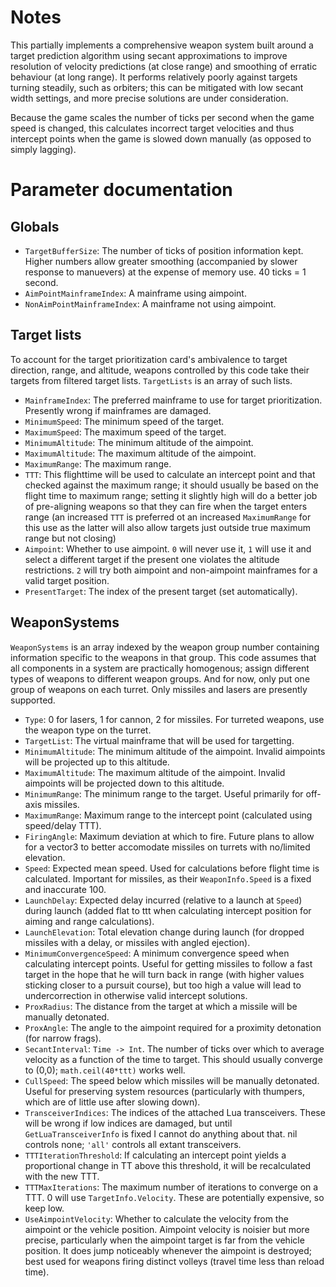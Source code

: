 # Notes
This partially implements a comprehensive weapon system built around a target prediction algorithm using secant approximations to improve resolution of velocity predictions (at close range) and smoothing of erratic behaviour (at long range). It performs relatively poorly against targets turning steadily, such as orbiters; this can be mitigated with low secant width settings, and more precise solutions are under consideration.

Because the game scales the number of ticks per second when the game speed is changed, this calculates incorrect target velocities and thus intercept points when the game is slowed down manually (as opposed to simply lagging).

# Parameter documentation
## Globals
+ `TargetBufferSize`: The number of ticks of position information kept. Higher numbers allow greater smoothing (accompanied by slower response to manuevers) at the expense of memory use. 40 ticks = 1 second.
+ `AimPointMainframeIndex`: A mainframe using aimpoint.
+ `NonAimPointMainframeIndex`: A mainframe not using aimpoint.

## Target lists
To account for the target prioritization card's ambivalence to target direction, range, and altitude, weapons controlled by this code take their targets from filtered target lists. `TargetLists` is an array of such lists.
+ `MainframeIndex`: The preferred mainframe to use for target prioritization. Presently wrong if mainframes are damaged.
+ `MinimumSpeed`: The minimum speed of the target.
+ `MaximumSpeed`: The maximum speed of the target.
+ `MinimumAltitude`: The minimum altitude of the aimpoint.
+ `MaximumAltitude`: The maximum altitude of the aimpoint.
+ `MaximumRange`: The maximum range.
+ `TTT`: This flighttime will be used to calculate an intercept point and that checked against the maximum range; it should usually be based on the flight time to maximum range; setting it slightly high will do a better job of pre-aligning weapons so that they can fire when the target enters range (an increased `TTT` is preferred ot an increased `MaximumRange` for this use as the latter will also allow targets just outside true maximum range but not closing)
+ `Aimpoint`: Whether to use aimpoint. `0` will never use it, `1` will use it and select a different target if the present one violates the altitude restrictions. `2` will try both aimpoint and non-aimpoint mainframes for a valid target position.
+ `PresentTarget`: The index of the present target (set automatically).

## WeaponSystems
`WeaponSystems` is an array indexed by the weapon group number containing information specific to the weapons in that group. This code assumes that all components in a system are practically homogenous; assign different types of weapons to different weapon groups. And for now, only put one group of weapons on each turret. Only missiles and lasers are presently supported.
+ `Type`: 0 for lasers, 1 for cannon, 2 for missiles. For turreted weapons, use the weapon type on the turret.
+ `TargetList`: The virtual mainframe that will be used for targetting.
+ `MinimumAltitude`: The minimum altitude of the aimpoint. Invalid aimpoints will be projected up to this altitude.
+ `MaximumAltitude`: The maximum altitude of the aimpoint. Invalid aimpoints will be projected down to this altitude.
+ `MinimumRange`: The minimum range to the target. Useful primarily for off-axis missiles.
+ `MaximumRange`: Maximum range to the intercept point (calculated using speed/delay TTT).
+ `FiringAngle`: Maximum deviation at which to fire. Future plans to allow for a vector3 to better accomodate missiles on turrets with no/limited elevation.
+ `Speed`: Expected mean speed. Used for calculations before flight time is calculated. Important for missiles, as their `WeaponInfo.Speed` is a fixed and inaccurate 100.
+ `LaunchDelay`: Expected delay incurred (relative to a launch at `Speed`) during launch (added flat to ttt when calculating intercept position for aiming and range calculations).
+ `LaunchElevation`: Total elevation change during launch (for dropped missiles with a delay, or missiles with angled ejection).
+ `MinimumConvergenceSpeed`: A minimum convergence speed when calculating intercept points. Useful for getting missiles to follow a fast target in the hope that he will turn back in range (with higher values sticking closer to a pursuit course), but too high a value will lead to undercorrection in otherwise valid intercept solutions.
+ `ProxRadius`: The distance from the target at which a missile will be manually detonated.
+ `ProxAngle`: The angle to the aimpoint required for a proximity detonation (for narrow frags).
+ `SecantInterval`: `Time -> Int`. The number of ticks over which to average velocity as a function of the time to target. This should usually converge to (0,0); `math.ceil(40*ttt)` works well.
+ `CullSpeed`: The speed below which missiles will be manually detonated. Useful for preserving system resources (particularly with thumpers, which are of little use after slowing down).
+ `TransceiverIndices`: The indices of the attached Lua transceivers. These will be wrong if low indices are damaged, but until `GetLuaTransceiverInfo` is fixed I cannot do anything about that. nil controls none; `'all'` controls all extant transceivers.
+ `TTTIterationThreshold`: If calculating an intercept point yields a proportional change in TT above this threshold, it will be recalculated with the new TTT.
+ `TTTMaxIterations`: The maximum number of iterations to converge on a TTT. 0 will use `TargetInfo.Velocity`. These are potentially expensive, so keep low.
+ `UseAimpointVelocity`: Whether to calculate the velocity from the aimpoint or the vehicle position. Aimpoint velocity is noisier but more precise, particularly when the aimpoint target is far from the vehicle position. It does jump noticeably whenever the aimpoint is destroyed; best used for weapons firing distinct volleys (travel time less than reload time).
